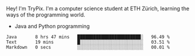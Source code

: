 Hey! I'm TryPix. I'm a computer science student at ETH Zürich, learning the ways of the programming world. 

- Java and Python programming


<!--START_SECTION:waka-->

```text
Java       8 hrs 47 mins   ████████████████████████░   96.49 %
Text       19 mins         █░░░░░░░░░░░░░░░░░░░░░░░░   03.51 %
Markdown   0 secs          ░░░░░░░░░░░░░░░░░░░░░░░░░   00.01 %
```

<!--END_SECTION:waka-->

